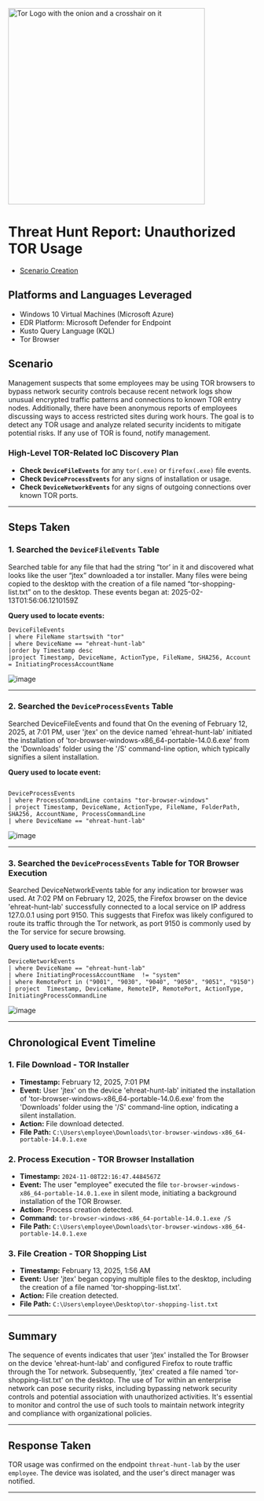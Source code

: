 <img width="400" src="https://github.com/user-attachments/assets/44bac428-01bb-4fe9-9d85-96cba7698bee" alt="Tor Logo with the onion and a crosshair on it"/>

# Threat Hunt Report: Unauthorized TOR Usage
- [Scenario Creation](https://github.com/john-rogers13/Threat-Hunting-Scenario-Tor-Browser-Usage-/commit/34013655527c86183ea44a481feb64c51593dfe0)

## Platforms and Languages Leveraged
- Windows 10 Virtual Machines (Microsoft Azure)
- EDR Platform: Microsoft Defender for Endpoint
- Kusto Query Language (KQL)
- Tor Browser

##  Scenario

Management suspects that some employees may be using TOR browsers to bypass network security controls because recent network logs show unusual encrypted traffic patterns and connections to known TOR entry nodes. Additionally, there have been anonymous reports of employees discussing ways to access restricted sites during work hours. The goal is to detect any TOR usage and analyze related security incidents to mitigate potential risks. If any use of TOR is found, notify management.

### High-Level TOR-Related IoC Discovery Plan

- **Check `DeviceFileEvents`** for any `tor(.exe)` or `firefox(.exe)` file events.
- **Check `DeviceProcessEvents`** for any signs of installation or usage.
- **Check `DeviceNetworkEvents`** for any signs of outgoing connections over known TOR ports.

---

## Steps Taken

### 1. Searched the `DeviceFileEvents` Table

Searched table for any file that had the string “tor’ in it and discovered what looks like the user “jtex” downloaded a tor installer. Many files were being copied to the desktop with the creation of a file named “tor-shopping-list.txt” on to the desktop. These events began at: 2025-02-13T01:56:06.1210159Z

**Query used to locate events:**

```kql
DeviceFileEvents
| where FileName startswith "tor"
| where DeviceName == "ehreat-hunt-lab"
|order by Timestamp desc
|project Timestamp, DeviceName, ActionType, FileName, SHA256, Account = InitiatingProcessAccountName

```
![image](https://github.com/user-attachments/assets/f1327f9b-11cb-4364-b333-9e75d8e403f0)


---

### 2. Searched the `DeviceProcessEvents` Table

Searched DeviceFileEvents and found that On the evening of February 12, 2025, at 7:01 PM, user 'jtex' on the device named 'ehreat-hunt-lab' initiated the installation of 'tor-browser-windows-x86_64-portable-14.0.6.exe' from the 'Downloads' folder using the '/S' command-line option, which typically signifies a silent installation.

**Query used to locate event:**

```kql

DeviceProcessEvents
| where ProcessCommandLine contains "tor-browser-windows"
| project Timestamp, DeviceName, ActionType, FileName, FolderPath, SHA256, AccountName, ProcessCommandLine
| where DeviceName == "ehreat-hunt-lab"

```
![image](https://github.com/user-attachments/assets/890d0ac8-2249-4bc4-803e-a1e7d548fb33)


---

### 3. Searched the `DeviceProcessEvents` Table for TOR Browser Execution

Searched DeviceNetworkEvents table for any indication tor browser was used. At 7:02 PM on February 12, 2025, the Firefox browser on the device 'ehreat-hunt-lab' successfully connected to a local service on IP address 127.0.0.1 using port 9150. This suggests that Firefox was likely configured to route its traffic through the Tor network, as port 9150 is commonly used by the Tor service for secure browsing.

**Query used to locate events:**

```kql
DeviceNetworkEvents
| where DeviceName == "ehreat-hunt-lab"
| where InitiatingProcessAccountName  != "system"
| where RemotePort in ("9001", "9030", "9040", "9050", "9051", "9150")
| project  Timestamp, DeviceName, RemoteIP, RemotePort, ActionType, InitiatingProcessCommandLine

```
![image](https://github.com/user-attachments/assets/48767b64-f8e8-47fd-8cd8-42bb139812fd)


---

## Chronological Event Timeline 

### 1. File Download - TOR Installer

- **Timestamp:** February 12, 2025, 7:01 PM
- **Event:** User 'jtex' on the device 'ehreat-hunt-lab' initiated the installation of 'tor-browser-windows-x86_64-portable-14.0.6.exe' from the 'Downloads' folder using the '/S' command-line option, indicating a silent installation.
- **Action:** File download detected.
- **File Path:** `C:\Users\employee\Downloads\tor-browser-windows-x86_64-portable-14.0.1.exe`

### 2. Process Execution - TOR Browser Installation

- **Timestamp:** `2024-11-08T22:16:47.4484567Z`
- **Event:** The user "employee" executed the file `tor-browser-windows-x86_64-portable-14.0.1.exe` in silent mode, initiating a background installation of the TOR Browser.
- **Action:** Process creation detected.
- **Command:** `tor-browser-windows-x86_64-portable-14.0.1.exe /S`
- **File Path:** `C:\Users\employee\Downloads\tor-browser-windows-x86_64-portable-14.0.1.exe`

### 3. File Creation - TOR Shopping List

- **Timestamp:** February 13, 2025, 1:56 AM
- **Event:** User 'jtex' began copying multiple files to the desktop, including the creation of a file named 'tor-shopping-list.txt'.
- **Action:** File creation detected.
- **File Path:** `C:\Users\employee\Desktop\tor-shopping-list.txt`

---

## Summary

The sequence of events indicates that user 'jtex' installed the Tor Browser on the device 'ehreat-hunt-lab' and configured Firefox to route traffic through the Tor network. Subsequently, 'jtex' created a file named 'tor-shopping-list.txt' on the desktop.
The use of Tor within an enterprise network can pose security risks, including bypassing network security controls and potential association with unauthorized activities. It's essential to monitor and control the use of such tools to maintain network integrity and compliance with organizational policies.


---

## Response Taken

TOR usage was confirmed on the endpoint `threat-hunt-lab` by the user `employee`. The device was isolated, and the user's direct manager was notified.

---
